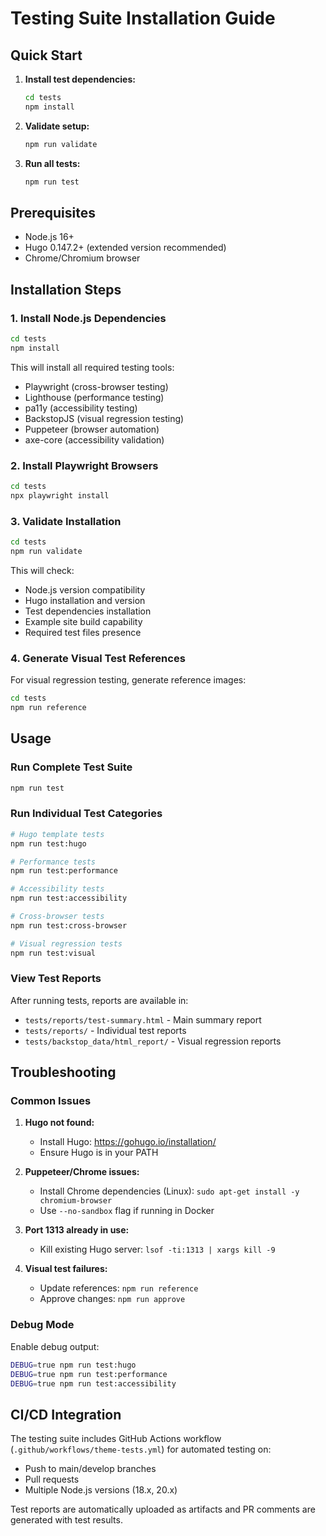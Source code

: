 # Testing Suite Installation Guide

## Quick Start

1. **Install test dependencies:**
   ```bash
   cd tests
   npm install
   ```

2. **Validate setup:**
   ```bash
   npm run validate
   ```

3. **Run all tests:**
   ```bash
   npm run test
   ```

## Prerequisites

- Node.js 16+ 
- Hugo 0.147.2+ (extended version recommended)
- Chrome/Chromium browser

## Installation Steps

### 1. Install Node.js Dependencies

```bash
cd tests
npm install
```

This will install all required testing tools:
- Playwright (cross-browser testing)
- Lighthouse (performance testing)
- pa11y (accessibility testing)
- BackstopJS (visual regression testing)
- Puppeteer (browser automation)
- axe-core (accessibility validation)

### 2. Install Playwright Browsers

```bash
cd tests
npx playwright install
```

### 3. Validate Installation

```bash
cd tests
npm run validate
```

This will check:
- Node.js version compatibility
- Hugo installation and version
- Test dependencies installation
- Example site build capability
- Required test files presence

### 4. Generate Visual Test References

For visual regression testing, generate reference images:

```bash
cd tests
npm run reference
```

## Usage

### Run Complete Test Suite

```bash
npm run test
```

### Run Individual Test Categories

```bash
# Hugo template tests
npm run test:hugo

# Performance tests
npm run test:performance

# Accessibility tests
npm run test:accessibility

# Cross-browser tests
npm run test:cross-browser

# Visual regression tests
npm run test:visual
```

### View Test Reports

After running tests, reports are available in:
- `tests/reports/test-summary.html` - Main summary report
- `tests/reports/` - Individual test reports
- `tests/backstop_data/html_report/` - Visual regression reports

## Troubleshooting

### Common Issues

1. **Hugo not found:**
   - Install Hugo: https://gohugo.io/installation/
   - Ensure Hugo is in your PATH

2. **Puppeteer/Chrome issues:**
   - Install Chrome dependencies (Linux): `sudo apt-get install -y chromium-browser`
   - Use `--no-sandbox` flag if running in Docker

3. **Port 1313 already in use:**
   - Kill existing Hugo server: `lsof -ti:1313 | xargs kill -9`

4. **Visual test failures:**
   - Update references: `npm run reference`
   - Approve changes: `npm run approve`

### Debug Mode

Enable debug output:

```bash
DEBUG=true npm run test:hugo
DEBUG=true npm run test:performance
DEBUG=true npm run test:accessibility
```

## CI/CD Integration

The testing suite includes GitHub Actions workflow (`.github/workflows/theme-tests.yml`) for automated testing on:
- Push to main/develop branches
- Pull requests
- Multiple Node.js versions (18.x, 20.x)

Test reports are automatically uploaded as artifacts and PR comments are generated with test results.